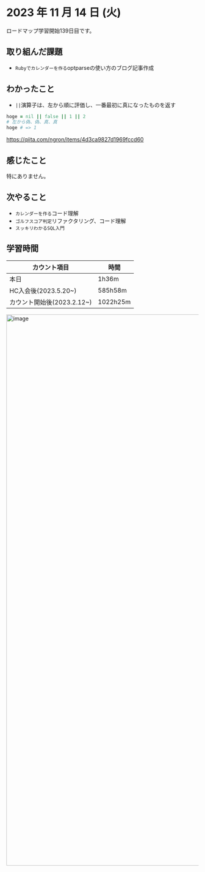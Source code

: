# 2023 年 11 月 14 日 (火)
ロードマップ学習開始139日目です。

## 取り組んだ課題
- `Rubyでカレンダーを作る`optparseの使い方のブログ記事作成


## わかったこと
- `||`演算子は、左から順に評価し、一番最初に真になったものを返す

```ruby
hoge = nil || false || 1 || 2
# 左から偽、偽、真、真
hoge # => 1
```

https://qiita.com/ngron/items/4d3ca9827d1969fccd60

## 感じたこと
特にありません。


## 次やること
- `カレンダーを作る`コード理解
- `ゴルフスコア判定`リファクタリング、コード理解
- `スッキリわかるSQL入門`


## 学習時間
|カウント項目|時間|
|----|----|
|本日|1h36m|
|HC入会後(2023.5.20~)|585h58m|
|カウント開始後(2023.2.12~)|1022h25m|


<img width="1440" alt="image" src="https://github.com/yokoyamamn/daily_report/assets/94735931/c46e418b-741e-4bf6-ad06-36f14c1c89e1">
